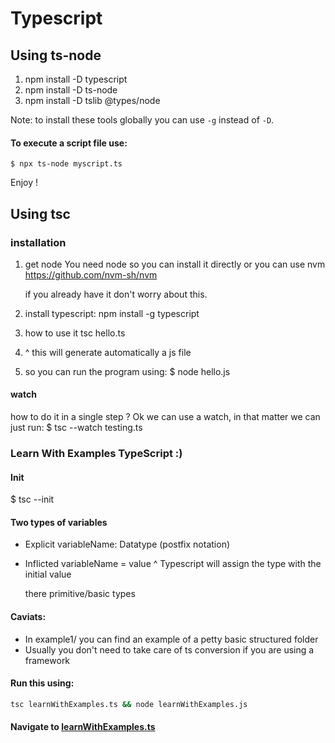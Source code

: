 
# Typescript

## Using ts-node 

1. npm install -D typescript
1. npm install -D ts-node 
1. npm install -D tslib @types/node

Note: to install these tools globally you can use `-g` instead of `-D`.

#### To execute a script file use:

```
$ npx ts-node myscript.ts
```
Enjoy !

## Using tsc

### installation
1. get node 
    You need node so you can install it directly or you can use nvm 
    https://github.com/nvm-sh/nvm

    if you already have it don't worry about this.

1. install typescript:
    npm install -g typescript

1. how to use it 
    tsc hello.ts

1. ^ this will generate automatically a js file 

1. so you can run the program using:
    $ node hello.js


#### watch 
how to do it in a single step ?
Ok we can use a watch, in that matter we can just run:
$ tsc --watch testing.ts

### Learn With Examples TypeScript :)

#### Init 
$ tsc --init

#### Two types of variables 

- Explicit
    variableName: Datatype
    (postfix notation)

- Inflicted
    variableName = value
    ^ Typescript will assign 
    the type with the initial value

    there primitive/basic types 

#### Caviats:
- In example1/ you can find an example of a petty basic structured folder
- Usually you don't need to take care of ts conversion if you are using a framework

#### Run this using:
```bash
tsc learnWithExamples.ts && node learnWithExamples.js
```

#### Navigate to [learnWithExamples.ts](./learnWithExamples.ts)